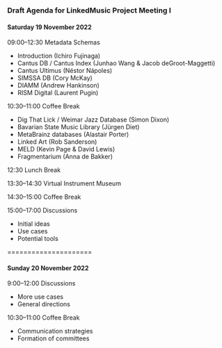 
### Draft Agenda for LinkedMusic Project Meeting I

#### Saturday 19 November 2022

09:00–12:30 Metadata Schemas

* Introduction (Ichiro Fujinaga)
* Cantus DB / Cantus Index (Junhao Wang & Jacob deGroot-Maggetti)
* Cantus Ultimus (Néstor Nápoles)
* SIMSSA DB (Cory McKay)
* DIAMM (Andrew Hankinson)
* RISM Digital (Laurent Pugin)

10:30–11:00 Coffee Break

* Dig That Lick / Weimar Jazz  Database (Simon Dixon)
* Bavarian State Music Library (Jürgen Diet)
* MetaBrainz databases (Alastair Porter)
* Linked Art (Rob Sanderson)
* MELD (Kevin Page & David Lewis)
* Fragmentarium (Anna de Bakker)

12:30 Lunch Break

13:30–14:30 Virtual Instrument Museum

14:30–15:00 Coffee Break

15:00–17:00 Discussions

* Initial ideas
* Use cases
* Potential tools

=====================

#### Sunday 20 November 2022

9:00–12:00 Discussions

* More use cases
* General directions


10:30–11:00 Coffee Break

* Communication strategies
* Formation of committees
